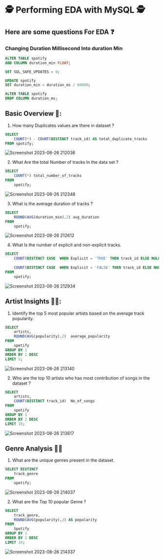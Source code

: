# 🕵️ Performing EDA with MySQL 🕵️

## Here are some questions For EDA ❓

### Changing Duration Millisecond Into duration Min
```SQL
ALTER TABLE spotify
ADD COLUMN duration_min FLOAT;

SET SQL_SAFE_UPDATES = 0;

UPDATE spotify
SET duration_min = duration_ms / 60000;

ALTER TABLE	spotify
DROP COLUMN duration_ms;
```

## Basic Overview 👀: 
1. How many Duplicates values are there in dataset ?
   
```SQL
SELECT 
	COUNT(*) - COUNT(DISTINCT track_id) AS total_duplicate_tracks
FROM spotify;
```
![Screenshot 2023-08-26 212036](https://github.com/SRG69/Spotify-database/assets/131379055/994ba0bf-5459-453b-a0a6-abd2cb2fa285)

2. What Are the total Number of tracks In the data set ?

```SQL
SELECT 
	COUNT(*) total_number_of_tracks
FROM 
	spotify;
```
![Screenshot 2023-08-26 212348](https://github.com/SRG69/Spotify-database/assets/131379055/1c564513-ea2d-4b01-9d9a-3ccfe2d01962)

3. What is the average duration of tracks ?
```SQL
SELECT 
	ROUND(AVG(duration_min),2) avg_duration
FROM 
	spotify;
```
![Screenshot 2023-08-26 212612](https://github.com/SRG69/Spotify-database/assets/131379055/9078529f-6d2c-4319-84ee-4ba32c8e85b6)

4. What Is the number of explicit and non-explicit tracks.
```SQL
SELECT 
	COUNT(DISTINCT CASE  WHEN Explicit = 'TRUE' THEN track_id ELSE NULL END) 'explicit_music',
    
	COUNT(DISTINCT CASE  WHEN Explicit = 'FALSE' THEN track_id ELSE NULL END) 'non_explicit_music'  
FROM 
	spotify;
```
![Screenshot 2023-08-26 212934](https://github.com/SRG69/Spotify-database/assets/131379055/0764003e-28b4-4455-a4c9-660695f0c975)

## Artist Insights 👨‍🎤:
1. Identify the top 5 most popular artists based on the average track popularity.
```SQL
SELECT 
	artists, 
	ROUND(AVG(popularity),2)  average_popularity
FROM 
	spotify
GROUP BY 1
ORDER BY 2 DESC
LIMIT 5;
```
![Screenshot 2023-08-26 213140](https://github.com/SRG69/Spotify-database/assets/131379055/14e4c6e8-b140-48ff-b326-2a5a37cabd11)

2. Who are the top 10 artists who has most contribution of songs in the dataset ?
```SQL
SELECT 
	artists, 
	COUNT(DISTINCT track_id)  No_of_songs 
FROM
	spotify
GROUP BY 1
ORDER BY 2 DESC
LIMIT 10;
```
![Screenshot 2023-08-26 213617](https://github.com/SRG69/Spotify-database/assets/131379055/663a694b-d2d8-496c-be31-9a4065116514)

## Genre Analysis 🎤🎸

1. What are the unique genres present in the dataset.
```SQL
SELECT DISTINCT 
    track_genre
FROM 
	spotify;
```
![Screenshot 2023-08-26 214037](https://github.com/SRG69/Spotify-database/assets/131379055/d51aa2f3-e7cf-4716-9ccc-8fb55b293f9f)

2. What are the Top 10 popular Genre ?
```SQL
SELECT 
	track_genre, 
	ROUND(AVG(popularity),2) AS popularity
FROM 
	Spotify
GROUP BY 1
ORDER BY 2 DESC
LIMIT 10;
```
   
![Screenshot 2023-08-26 214337](https://github.com/SRG69/Spotify-database/assets/131379055/26fe489d-9ab3-4da1-a4b0-b108d932e2c4)





